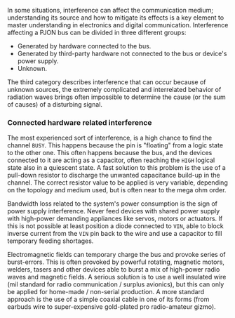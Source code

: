 In some situations, interference can affect the communication medium; understanding its source and how to mitigate its effects is a key element to master understanding in electronics and digital communication. Interference affecting a PJON bus can be divided in three different groups:
- Generated by hardware connected to the bus.
- Generated by third-party hardware not connected to the bus or device's power supply.
- Unknown.

The third category describes interference that can occur because of unknown sources, the extremely complicated and interrelated behavior of radiation waves brings often impossible to determine the cause (or the sum of causes) of a disturbing signal.

### Connected hardware related interference
The most experienced sort of interference, is a high chance to find the channel `BUSY`. This happens because the pin is "floating" from a logic state to the other one. This often happens because the bus, and the devices connected to it are acting as a capacitor, often reaching the `HIGH` logical state also in a quiescent state. A fast solution to this problem is the use of a pull-down resistor to discharge the unwanted capacitance build-up in the channel. The correct resistor value to be applied is very variable, depending on the topology and medium used, but is often near to the mega ohm order.

Bandwidth loss related to the system's power consumption is the sign of power supply interference. Never feed devices with shared power supply with high-power demanding appliances like servos, motors or actuators. If this is not possible at least position a diode connected to `VIN`, able to block inverse current from the `VIN` pin back to the wire and use a capacitor to fill temporary feeding shortages.

Electromagnetic fields can temporary charge the bus and provoke series of burst-errors. This is often provoked by powerful rotating, magnetic motors, welders, tasers and other devices able to burst a mix of high-power radio waves and magnetic fields. A serious solution is to use a well insulated wire (mil standard for radio communication / surplus avionics), but this can only be applied for home-made / non-serial production. A more standard approach is the use of a simple coaxial cable in one of its forms (from earbuds wire to super-expensive gold-plated pro radio-amateur gizmo).
